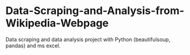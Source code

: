 # Data-Scraping-and-Analysis-from-Wikipedia-Webpage
Data scraping and data analysis project with Python (beautifulsoup, pandas) and ms excel. 
